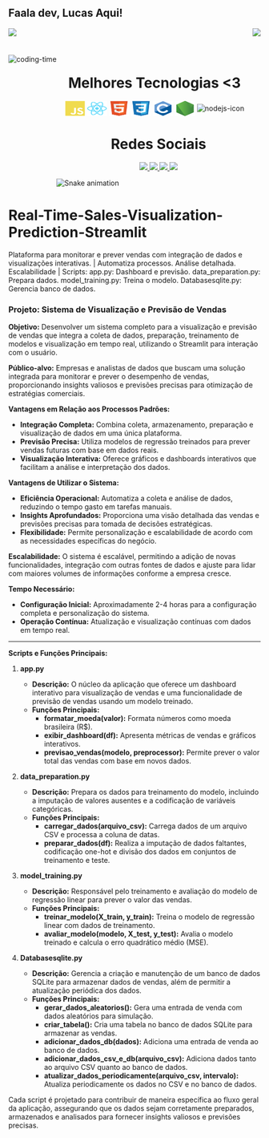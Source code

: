 ## Faala dev, Lucas Aqui!

<div>
  
  <img  height="180em" src="https://github-readme-stats.vercel.app/api?username=Desenvolvedorpythonanalista&show_icons=true&theme=great-gatsby&include_all_commits=true&count_private=true"/>
  <img align="right" height="180em" src="https://github-readme-stats.vercel.app/api/top-langs/?username=Desenvolvedorpythonanalista&layout=compact&langs_count=16&theme=great-gatsby"/>
</div>
<br>

<div  align="center"> 
  <div style="display: inline_block"><br>
    <img align="left" height="250" alt="coding-time" src="code.gif">
    <h1 align="center">Melhores Tecnologias <3</h1>
    <img align="center" height="30" width="40" alt="js-icon"  src="https://raw.githubusercontent.com/devicons/devicon/master/icons/javascript/javascript-plain.svg">
    <img align="center" height="30" width="40" alt="react-icon" src="https://raw.githubusercontent.com/devicons/devicon/master/icons/react/react-original.svg">
    <img align="center" height="30" width="40" alt="html-icon" src="https://raw.githubusercontent.com/devicons/devicon/master/icons/html5/html5-original.svg">
    <img align="center" height="30" width="40" alt="css-icon" src="https://raw.githubusercontent.com/devicons/devicon/master/icons/css3/css3-original.svg">
    <img align="center" height="30" width="40" alt="c-icon" src="https://raw.githubusercontent.com/devicons/devicon/master/icons/c/c-original.svg">
    <img align="center" height="30" width="40" alt="nodejs-icon" src="https://raw.githubusercontent.com/devicons/devicon/master/icons/nodejs/nodejs-original.svg">
    <img align="center" height="30" width="40" alt="nodejs-icon" src="https://raw.githubusercontent.com/jmnote/z-icons/master/svg/cpp.svg">
   </div>
    
  
  <h1 align="center">Redes Sociais</h1>
    <a href = "mailto: work.luigi.fonseca@gmail.com">
      <img width="30" src="gmail.svg">
    </a>
    <a href = "https://www.linkedin.com/in/luigi-gottardello-fonseca-44651a205/">
      <img width="25" src="linkedin.svg">
    </a>
    <a href = "https://www.youtube.com/channel/UCd5Ivcm28R1C3fCQKbOx2cg">
      <img width="35" src="youtube.svg">
    </a>
    <a href = "https://www.instagram.com/devparadev/">
      <img width="25" src="instagram.png">
    </a>
</div>
  
![Snake animation](https://github.com/LuigiGF/LuigiGF/blob/output/github-contribution-grid-snake.svg)










# Real-Time-Sales-Visualization-Prediction-Streamlit
Plataforma para monitorar e prever vendas com integração de dados e visualizações interativas. | Automatiza processos.  Análise detalhada. Escalabilidade | Scripts:  app.py: Dashboard e previsão. data_preparation.py: Prepara dados. model_training.py: Treina o modelo. Databasesqlite.py: Gerencia banco de dados.

### Projeto: Sistema de Visualização e Previsão de Vendas

**Objetivo:**
Desenvolver um sistema completo para a visualização e previsão de vendas que integra a coleta de dados, preparação, treinamento de modelos e visualização em tempo real, utilizando o Streamlit para interação com o usuário.

**Público-alvo:**
Empresas e analistas de dados que buscam uma solução integrada para monitorar e prever o desempenho de vendas, proporcionando insights valiosos e previsões precisas para otimização de estratégias comerciais.

**Vantagens em Relação aos Processos Padrões:**
- **Integração Completa:** Combina coleta, armazenamento, preparação e visualização de dados em uma única plataforma.
- **Previsão Precisa:** Utiliza modelos de regressão treinados para prever vendas futuras com base em dados reais.
- **Visualização Interativa:** Oferece gráficos e dashboards interativos que facilitam a análise e interpretação dos dados.

**Vantagens de Utilizar o Sistema:**
- **Eficiência Operacional:** Automatiza a coleta e análise de dados, reduzindo o tempo gasto em tarefas manuais.
- **Insights Aprofundados:** Proporciona uma visão detalhada das vendas e previsões precisas para tomada de decisões estratégicas.
- **Flexibilidade:** Permite personalização e escalabilidade de acordo com as necessidades específicas do negócio.

**Escalabilidade:**
O sistema é escalável, permitindo a adição de novas funcionalidades, integração com outras fontes de dados e ajuste para lidar com maiores volumes de informações conforme a empresa cresce.

**Tempo Necessário:**
- **Configuração Inicial:** Aproximadamente 2-4 horas para a configuração completa e personalização do sistema.
- **Operação Contínua:** Atualização e visualização contínuas com dados em tempo real.

---

**Scripts e Funções Principais:**

1. **app.py**
   - **Descrição:** O núcleo da aplicação que oferece um dashboard interativo para visualização de vendas e uma funcionalidade de previsão de vendas usando um modelo treinado.
   - **Funções Principais:**
     - **formatar_moeda(valor):** Formata números como moeda brasileira (R$).
     - **exibir_dashboard(df):** Apresenta métricas de vendas e gráficos interativos.
     - **previsao_vendas(modelo, preprocessor):** Permite prever o valor total das vendas com base em novos dados.

2. **data_preparation.py**
   - **Descrição:** Prepara os dados para treinamento do modelo, incluindo a imputação de valores ausentes e a codificação de variáveis categóricas.
   - **Funções Principais:**
     - **carregar_dados(arquivo_csv):** Carrega dados de um arquivo CSV e processa a coluna de datas.
     - **preparar_dados(df):** Realiza a imputação de dados faltantes, codificação one-hot e divisão dos dados em conjuntos de treinamento e teste.

3. **model_training.py**
   - **Descrição:** Responsável pelo treinamento e avaliação do modelo de regressão linear para prever o valor das vendas.
   - **Funções Principais:**
     - **treinar_modelo(X_train, y_train):** Treina o modelo de regressão linear com dados de treinamento.
     - **avaliar_modelo(modelo, X_test, y_test):** Avalia o modelo treinado e calcula o erro quadrático médio (MSE).

4. **Databasesqlite.py**
   - **Descrição:** Gerencia a criação e manutenção de um banco de dados SQLite para armazenar dados de vendas, além de permitir a atualização periódica dos dados.
   - **Funções Principais:**
     - **gerar_dados_aleatorios():** Gera uma entrada de venda com dados aleatórios para simulação.
     - **criar_tabela():** Cria uma tabela no banco de dados SQLite para armazenar as vendas.
     - **adicionar_dados_db(dados):** Adiciona uma entrada de venda ao banco de dados.
     - **adicionar_dados_csv_e_db(arquivo_csv):** Adiciona dados tanto ao arquivo CSV quanto ao banco de dados.
     - **atualizar_dados_periodicamente(arquivo_csv, intervalo):** Atualiza periodicamente os dados no CSV e no banco de dados.

Cada script é projetado para contribuir de maneira específica ao fluxo geral da aplicação, assegurando que os dados sejam corretamente preparados, armazenados e analisados para fornecer insights valiosos e previsões precisas.

